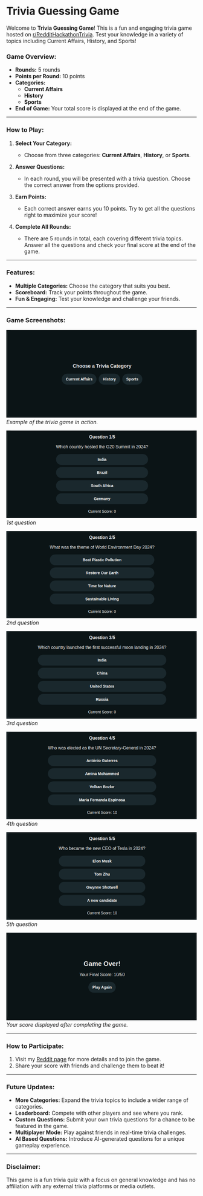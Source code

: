 # Trivia Guessing Game

Welcome to **Trivia Guessing Game**! This is a fun and engaging trivia game hosted on [r/RedditHackathonTrivia](https://www.reddit.com/r/RedditHackathonTrivia/). Test your knowledge in a variety of topics including Current Affairs, History, and Sports!

### Game Overview:
- **Rounds:** 5 rounds
- **Points per Round:** 10 points
- **Categories:** 
  - **Current Affairs**
  - **History**
  - **Sports**
- **End of Game:** Your total score is displayed at the end of the game.

---

### How to Play:

1. **Select Your Category:** 
   - Choose from three categories: **Current Affairs**, **History**, or **Sports**.
   
2. **Answer Questions:** 
   - In each round, you will be presented with a trivia question. Choose the correct answer from the options provided.

3. **Earn Points:** 
   - Each correct answer earns you 10 points. Try to get all the questions right to maximize your score!

4. **Complete All Rounds:** 
   - There are 5 rounds in total, each covering different trivia topics. Answer all the questions and check your final score at the end of the game.

---

### Features:
- **Multiple Categories:** Choose the category that suits you best.
- **Scoreboard:** Track your points throughout the game.
- **Fun & Engaging:** Test your knowledge and challenge your friends.

---

### Game Screenshots:

![Trivia Game](assets/start.png)  
_Example of the trivia game in action._

![Trivia Game](assets/1.png)  
_1st question_

![Trivia Game](assets/2.png)  
_2nd question_

![Trivia Game](assets/3.png)  
_3rd question_

![Trivia Game](assets/4.png)  
_4th question_

![Trivia Game](assets/5.png)  
_5th question_

![Scoreboard](assets/stop.png)                          
_Your score displayed after completing the game._

---

### How to Participate:
1. Visit my [Reddit page](https://www.reddit.com/r/RedditHackathonTrivia/) for more details and to join the game.
2. Share your score with friends and challenge them to beat it!

---

### Future Updates:
- **More Categories:** Expand the trivia topics to include a wider range of categories.
- **Leaderboard:** Compete with other players and see where you rank.
- **Custom Questions:** Submit your own trivia questions for a chance to be featured in the game.
- **Multiplayer Mode:** Play against friends in real-time trivia challenges.
- **AI Based Questions:** Introduce AI-generated questions for a unique gameplay experience.

---

### Disclaimer:
This game is a fun trivia quiz with a focus on general knowledge and has no affiliation with any external trivia platforms or media outlets.

